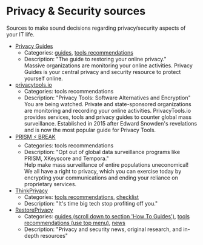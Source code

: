 # Privacy & Security sources

Sources to make sound decisions regarding privacy/security aspects of your IT life.

- [Privacy Guides](https://www.privacyguides.org/)
  - Categories: [guides](https://www.privacyguides.org/basics/threat-modeling/), [tools recommendations](https://www.privacyguides.org/tools/)
  - Description: "The guide to restoring your online privacy."\
Massive organizations are monitoring your online activities. Privacy Guides is your central privacy and security resource to protect yourself online.
- [privacytools.io](https://www.privacytools.io/)
  - Categories: tools recommendations
  - Description: "Privacy Tools: Software Alternatives and Encryption"\
You are being watched. Private and state-sponsored organizations are monitoring and recording your online activities. PrivacyTools.io provides services, tools and privacy guides to counter global mass surveillance. Established in 2015 after Edward Snowden's revelations and is now the most popular guide for Privacy Tools.
- [PRISM ⚡ BREAK](https://prism-break.org/en/)
  - Categories: tools recommendations
  - Description: "Opt out of global data surveillance programs like PRISM, XKeyscore and Tempora."\
Help make mass surveillance of entire populations uneconomical! We all have a right to privacy, which you can exercise today by encrypting your communications and ending your reliance on proprietary services.
- [ThinkPrivacy](https://www.thinkprivacy.ch/)
  - Categories: [tools recommendations](https://www.thinkprivacy.ch/), [checklist](https://www.thinkprivacy.ch/checklist/)
  - Description: "It's time big tech stop profiting off you."
- [RestorePrivacy](https://restoreprivacy.com/)
  - Categories: [guides (scroll down to section 'How To Guides')](https://restoreprivacy.com/), [tools recommendations (use top menu)](https://restoreprivacy.com/), [news](https://restoreprivacy.com/category/news-reports/)
  - Description: "Privacy and security news, original research, and in-depth resources"

